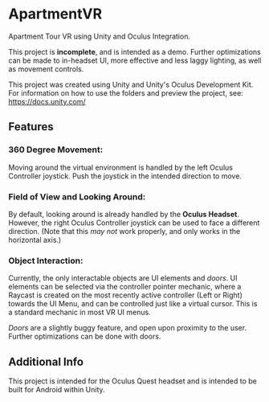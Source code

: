 # ApartmentVR
Apartment Tour VR using Unity and Oculus Integration.

This project is __incomplete__, and is intended as a demo. Further optimizations can be made to in-headset UI, more effective and less laggy lighting, as well as movement controls.

This project was created using Unity and Unity's Oculus Development Kit.
For information on how to use the folders and preview the project, see: https://docs.unity.com/

## Features
### 360 Degree Movement:
Moving around the virtual environment is handled by the left Oculus Controller joystick. Push the joystick in the intended direction to move.

### Field of View and Looking Around:
By default, looking around is already handled by the __Oculus Headset__. However, the right Oculus Controller joystick can be used to face a different direction. (Note that this _may not_ work properly, and only works in the horizontal axis.)

### Object Interaction:
Currently, the only interactable objects are UI elements and _doors_. UI elements can be selected via the controller pointer mechanic, where a Raycast is created on the most recently active controller (Left or Right) towards the UI Menu, and can be controlled just like a virtual cursor. This is a standard mechanic in most VR UI menus.

_Doors_ are a slightly buggy feature, and open upon proximity to the user. Further optimizations can be done with doors.

## Additional Info
This project is intended for the Oculus Quest headset and is intended to be built for Android within Unity.
